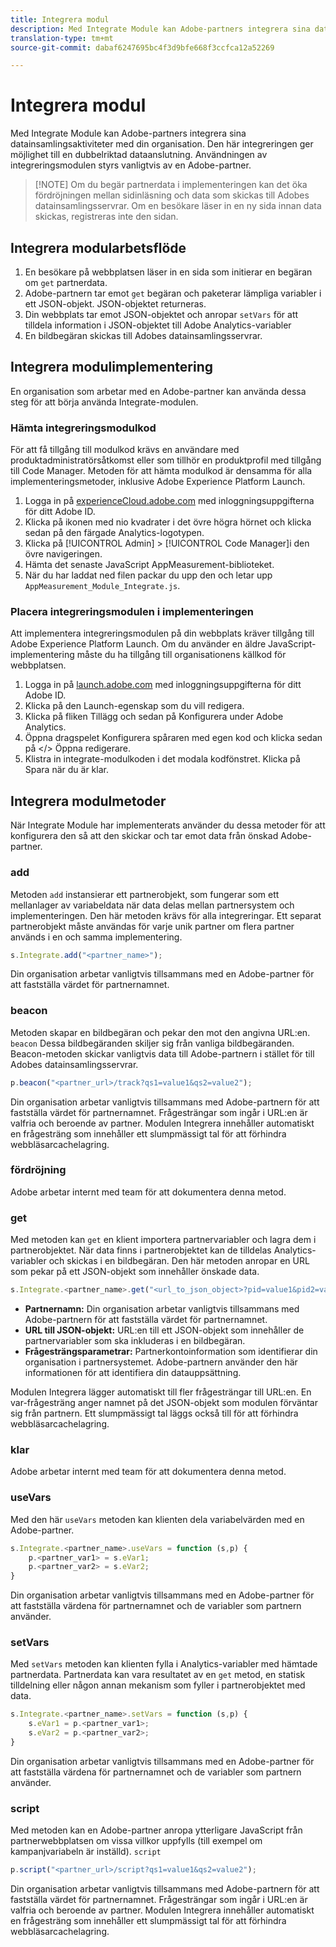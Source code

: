 ```yaml
---
title: Integrera modul
description: Med Integrate Module kan Adobe-partners integrera sina datainsamlingsaktiviteter med din organisation.
translation-type: tm+mt
source-git-commit: dabaf6247695bc4f3d9bfe668f3ccfca12a52269

---
```



# Integrera modul

Med Integrate Module kan Adobe-partners integrera sina datainsamlingsaktiviteter med din organisation. Den här integreringen ger möjlighet till en dubbelriktad dataanslutning. Användningen av integreringsmodulen styrs vanligtvis av en Adobe-partner.

>[!NOTE] Om du begär partnerdata i implementeringen kan det öka fördröjningen mellan sidinläsning och data som skickas till Adobes datainsamlingsservrar. Om en besökare läser in en ny sida innan data skickas, registreras inte den sidan.

## Integrera modularbetsflöde

1. En besökare på webbplatsen läser in en sida som initierar en begäran om `get` partnerdata.
2. Adobe-partnern tar emot `get` begäran och paketerar lämpliga variabler i ett JSON-objekt. JSON-objektet returneras.
3. Din webbplats tar emot JSON-objektet och anropar `setVars` för att tilldela information i JSON-objektet till Adobe Analytics-variabler
4. En bildbegäran skickas till Adobes datainsamlingsservrar.

## Integrera modulimplementering

En organisation som arbetar med en Adobe-partner kan använda dessa steg för att börja använda Integrate-modulen.

### Hämta integreringsmodulkod

För att få tillgång till modulkod krävs en användare med produktadministratörsåtkomst eller som tillhör en produktprofil med tillgång till Code Manager. Metoden för att hämta modulkod är densamma för alla implementeringsmetoder, inklusive Adobe Experience Platform Launch.

1. Logga in på [experienceCloud.adobe.com](https://experiencecloud.adobe.com) med inloggningsuppgifterna för ditt Adobe ID.
1. Klicka på ikonen med nio kvadrater i det övre högra hörnet och klicka sedan på den färgade Analytics-logotypen.
1. Klicka på [!UICONTROL Admin] > [!UICONTROL Code Manager]i den övre navigeringen.
1. Hämta det senaste JavaScript AppMeasurement-biblioteket.
1. När du har laddat ned filen packar du upp den och letar upp `AppMeasurement_Module_Integrate.js`.

### Placera integreringsmodulen i implementeringen

Att implementera integreringsmodulen på din webbplats kräver tillgång till Adobe Experience Platform Launch. Om du använder en äldre JavaScript-implementering måste du ha tillgång till organisationens källkod för webbplatsen.

1. Logga in på [launch.adobe.com](https://launch.adobe.com) med inloggningsuppgifterna för ditt Adobe ID.
2. Klicka på den Launch-egenskap som du vill redigera.
3. Klicka på fliken Tillägg och sedan på Konfigurera under Adobe Analytics.
4. Öppna dragspelet Konfigurera spåraren med egen kod och klicka sedan på &lt;/> Öppna redigerare.
5. Klistra in integrate-modulkoden i det modala kodfönstret. Klicka på Spara när du är klar.

## Integrera modulmetoder

När Integrate Module har implementerats använder du dessa metoder för att konfigurera den så att den skickar och tar emot data från önskad Adobe-partner.

### add

Metoden `add` instansierar ett partnerobjekt, som fungerar som ett mellanlager av variabeldata när data delas mellan partnersystem och implementeringen. Den här metoden krävs för alla integreringar. Ett separat partnerobjekt måste användas för varje unik partner om flera partner används i en och samma implementering.

```JavaScript
s.Integrate.add("<partner_name>");
```

Din organisation arbetar vanligtvis tillsammans med en Adobe-partner för att fastställa värdet för partnernamnet.

### beacon

Metoden skapar en bildbegäran och pekar den mot den angivna URL:en. `beacon` Dessa bildbegäranden skiljer sig från vanliga bildbegäranden. Beacon-metoden skickar vanligtvis data till Adobe-partnern i stället för till Adobes datainsamlingsservrar.

```JavaScript
p.beacon("<partner_url>/track?qs1=value1&qs2=value2");
```

Din organisation arbetar vanligtvis tillsammans med Adobe-partnern för att fastställa värdet för partnernamnet. Frågesträngar som ingår i URL:en är valfria och beroende av partner. Modulen Integrera innehåller automatiskt en frågesträng som innehåller ett slumpmässigt tal för att förhindra webbläsarcachelagring.

### fördröjning

Adobe arbetar internt med team för att dokumentera denna metod.

### get

Med metoden kan `get` en klient importera partnervariabler och lagra dem i partnerobjektet. När data finns i partnerobjektet kan de tilldelas Analytics-variabler och skickas i en bildbegäran. Den här metoden anropar en URL som pekar på ett JSON-objekt som innehåller önskade data.

```JavaScript
s.Integrate.<partner_name>.get("<url_to_json_object>?pid=value1&pid2=value2");
```

* **Partnernamn:** Din organisation arbetar vanligtvis tillsammans med Adobe-partnern för att fastställa värdet för partnernamnet.
* **URL till JSON-objekt:** URL:en till ett JSON-objekt som innehåller de partnervariabler som ska inkluderas i en bildbegäran.
* **Frågesträngsparametrar:** Partnerkontoinformation som identifierar din organisation i partnersystemet. Adobe-partnern använder den här informationen för att identifiera din datauppsättning.

Modulen Integrera lägger automatiskt till fler frågesträngar till URL:en. En var-frågesträng anger namnet på det JSON-objekt som modulen förväntar sig från partnern. Ett slumpmässigt tal läggs också till för att förhindra webbläsarcachelagring.

### klar

Adobe arbetar internt med team för att dokumentera denna metod.

### useVars

Med den här `useVars` metoden kan klienten dela variabelvärden med en Adobe-partner.

```JavaScript
s.Integrate.<partner_name>.useVars = function (s,p) {
    p.<partner_var1> = s.eVar1;
    p.<partner_var2> = s.eVar2;
}
```

Din organisation arbetar vanligtvis tillsammans med en Adobe-partner för att fastställa värdena för partnernamnet och de variabler som partnern använder.

### setVars

Med `setVars` metoden kan klienten fylla i Analytics-variabler med hämtade partnerdata. Partnerdata kan vara resultatet av en `get` metod, en statisk tilldelning eller någon annan mekanism som fyller i partnerobjektet med data.

```JavaScript
s.Integrate.<partner_name>.setVars = function (s,p) {
    s.eVar1 = p.<partner_var1>;
    s.eVar2 = p.<partner_var2>;
}
```

Din organisation arbetar vanligtvis tillsammans med en Adobe-partner för att fastställa värdena för partnernamnet och de variabler som partnern använder.

### script

Med metoden kan en Adobe-partner anropa ytterligare JavaScript från partnerwebbplatsen om vissa villkor uppfylls (till exempel om kampanjvariabeln är inställd). `script`

```JavaScript
p.script("<partner_url>/script?qs1=value1&qs2=value2");
```

Din organisation arbetar vanligtvis tillsammans med Adobe-partnern för att fastställa värdet för partnernamnet. Frågesträngar som ingår i URL:en är valfria och beroende av partner. Modulen Integrera innehåller automatiskt en frågesträng som innehåller ett slumpmässigt tal för att förhindra webbläsarcachelagring.
